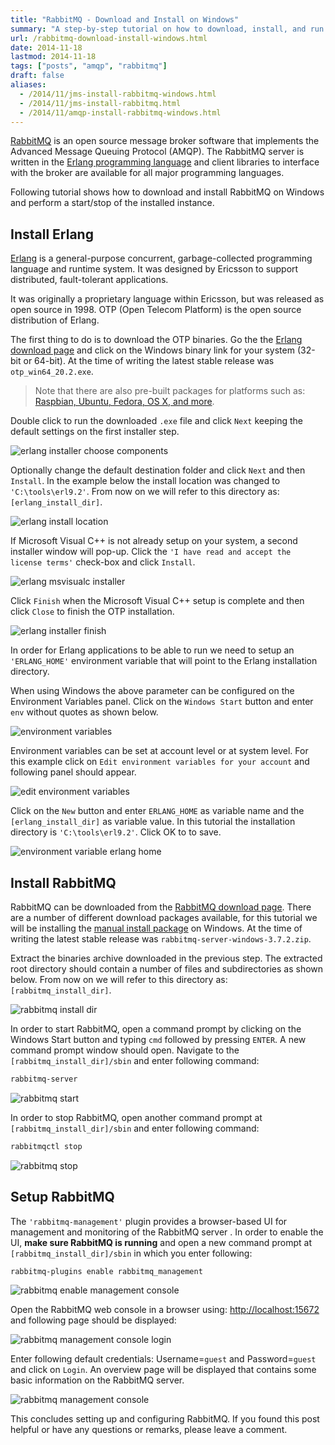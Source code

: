 ```yaml
---
title: "RabbitMQ - Download and Install on Windows"
summary: "A step-by-step tutorial on how to download, install, and run RabbitMQ on Windows."
url: /rabbitmq-download-install-windows.html
date: 2014-11-18
lastmod: 2014-11-18
tags: ["posts", "amqp", "rabbitmq"]
draft: false
aliases:
  - /2014/11/jms-install-rabbitmq-windows.html
  - /2014/11/jms-install-rabbitmq.html
  - /2014/11/amqp-install-rabbitmq-windows.html
---
```


[RabbitMQ](https://www.rabbitmq.com/) is an open source message broker software that implements the Advanced Message Queuing Protocol (AMQP). The RabbitMQ server is written in the [Erlang programming language](https://www.erlang.org/) and client libraries to interface with the broker are available for all major programming languages.

Following tutorial shows how to download and install RabbitMQ on Windows and perform a start/stop of the installed instance.

## Install Erlang

[Erlang](https://en.wikipedia.org/wiki/Erlang_(programming_language)) is a general-purpose concurrent, garbage-collected programming language and runtime system. It was designed by Ericsson to support distributed, fault-tolerant applications.

It was originally a proprietary language within Ericsson, but was released as open source in 1998. OTP (Open Telecom Platform) is the open source distribution of Erlang.

The first thing to do is to download the OTP binaries. Go the the [Erlang download page](http://www.erlang.org/download.html) and click on the Windows binary link for your system (32-bit or 64-bit). At the time of writing the latest stable release was `otp_win64_20.2.exe`.

> Note that there are also pre-built packages for platforms such as: [Raspbian, Ubuntu, Fedora, OS X, and more](https://www.erlang-solutions.com/resources/download.html).

Double click to run the downloaded `.exe` file and click `Next` keeping the default settings on the first installer step.

![erlang installer choose components](erlang-installer-choose-components.png)

Optionally change the default destination folder and click `Next` and then `Install`. In the example below the install location was changed to `'C:\tools\erl9.2'`. From now on we will refer to this directory as: `[erlang_install_dir]`.

![erlang install location](erlang-install-location.png)

If Microsoft Visual C++ is not already setup on your system, a second installer window will pop-up. Click the `'I have read and accept the license terms'` check-box and click `Install`.

![erlang msvisualc installer](erlang-msvisualc-installer.png)

Click `Finish` when the Microsoft Visual C++ setup is complete and then click `Close` to finish the OTP installation.

![erlang installer finish](erlang-installer-finish.png)

In order for Erlang applications to be able to run we need to setup an `'ERLANG_HOME'` environment variable that will point to the Erlang installation directory.

When using Windows the above parameter can be configured on the Environment Variables panel. Click on the `Windows Start` button and enter `env` without quotes as shown below.

![environment variables](environment-variables.png)

Environment variables can be set at account level or at system level. For this example click on `Edit environment variables for your account` and following panel should appear.

![edit environment variables](edit-environment-variables.png)

Click on the `New` button and enter `ERLANG_HOME` as variable name and the `[erlang_install_dir]` as variable value. In this tutorial the installation directory is `'C:\tools\erl9.2'`. Click OK to to save.

![environment variable erlang home](environment-variable-erlang-home.png)

## Install RabbitMQ

RabbitMQ can be downloaded from the [RabbitMQ download page](https://www.rabbitmq.com/download.html). There are a number of different download packages available, for this tutorial we will be installing the [manual install package](https://www.rabbitmq.com/install-windows-manual.html) on Windows. At the time of writing the latest stable release was `rabbitmq-server-windows-3.7.2.zip`.

Extract the binaries archive downloaded in the previous step. The extracted root directory should contain a number of files and subdirectories as shown below. From now on we will refer to this directory as: `[rabbitmq_install_dir]`.

![rabbitmq install dir](rabbitmq-install-dir.png)

In order to start RabbitMQ, open a command prompt by clicking on the Windows Start button and typing `cmd` followed by pressing `ENTER`. A new command prompt window should open. Navigate to the `[rabbitmq_install_dir]/sbin` and enter following command:

``` bash
rabbitmq-server
```

![rabbitmq start](rabbitmq-start.png)

In order to stop RabbitMQ, open another command prompt at  `[rabbitmq_install_dir]/sbin` and enter following command:

``` bash
rabbitmqctl stop
```

![rabbitmq stop](rabbitmq-stop.png)

## Setup RabbitMQ

The `'rabbitmq-management'` plugin provides a browser-based UI for management and monitoring of the RabbitMQ server . In order to enable the UI, **make sure RabbitMQ is running** and open a new command prompt at `[rabbitmq_install_dir]/sbin` in which you enter following:

``` text
rabbitmq-plugins enable rabbitmq_management
```

![rabbitmq enable management console](rabbitmq-enable-management-console.png)

Open the RabbitMQ web console in a browser using: [http://localhost:15672](http://localhost:15672) and following page should be displayed:

![rabbitmq management console login](rabbitmq-management-console-login.png)

Enter following default credentials: Username=`guest` and Password=`guest` and click on `Login`. An overview page will be displayed that contains some basic information on the RabbitMQ server.

![rabbitmq management console](rabbitmq-management-console.png)

This concludes setting up and configuring RabbitMQ. If you found this post helpful or have any questions or remarks, please leave a comment.
